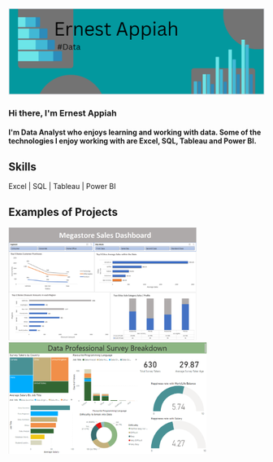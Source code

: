 ![Data](https://github.com/Ernest-Ap/Ernest-Ap/blob/main/EA.png)

### Hi there, I'm Ernest Appiah

#### I'm Data Analyst who enjoys learning and working with data. Some of the technologies I enjoy working with are Excel, SQL, Tableau and Power BI. 

## Skills 
Excel | SQL | Tableau | Power BI 

## Examples of Projects
<p float="left">
<img src="https://github.com/Ernest-Ap/MegastoreSales/blob/main/msd_imgs/1Dashboard.png" width="370">
&nbsp
<img src="https://github.com/Ernest-Ap/DataProSurvey/blob/main/pd_img/FinalDash.png" width="390">
